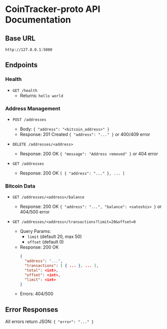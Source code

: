 # CoinTracker-proto API Documentation

## Base URL
`http://127.0.0.1:5000`

## Endpoints

### Health
- `GET /health`
  - Returns: `hello world`

### Address Management
- `POST /addresses`
  - Body: `{ "address": "<bitcoin_address>" }`
  - Response: 201 Created `{ "address": "..." }` or 400/409 error

- `DELETE /addresses/<address>`
  - Response: 200 OK `{ "message": "Address removed" }` or 404 error

- `GET /addresses`
  - Response: 200 OK `[ { "address": "..." }, ... ]`

### Bitcoin Data
- `GET /addresses/<address>/balance`
  - Response: 200 OK `{ "address": "...", "balance": <satoshis> }` or 404/500 error

- `GET /addresses/<address>/transactions?limit=20&offset=0`
  - Query Params:
    - `limit` (default 20, max 50)
    - `offset` (default 0)
  - Response: 200 OK
    ```json
    {
      "address": "...",
      "transactions": [ { ... }, ... ],
      "total": <int>,
      "offset": <int>,
      "limit": <int>
    }
    ```
  - Errors: 404/500

## Error Responses
All errors return JSON: `{ "error": "..." }`
